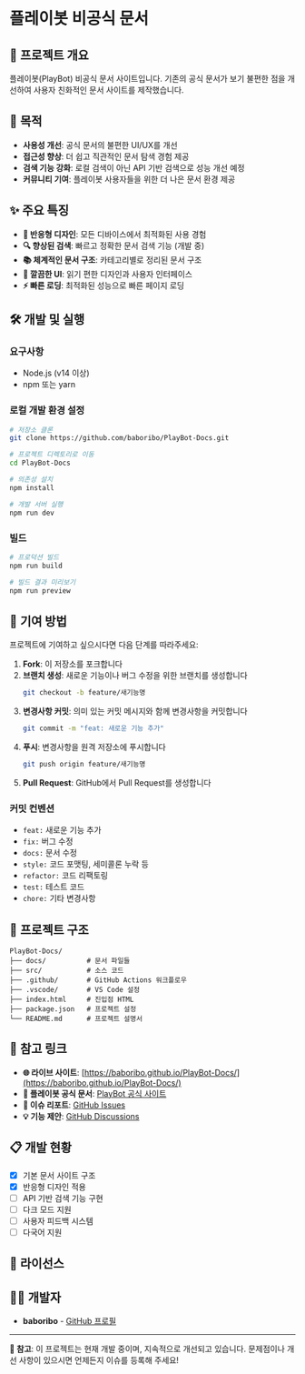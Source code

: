 # 플레이봇 비공식 문서

## 📖 프로젝트 개요

플레이봇(PlayBot) 비공식 문서 사이트입니다. 기존의 공식 문서가 보기 불편한 점을 개선하여 사용자 친화적인 문서 사이트를 제작했습니다.

## 🎯 목적

- **사용성 개선**: 공식 문서의 불편한 UI/UX를 개선
- **접근성 향상**: 더 쉽고 직관적인 문서 탐색 경험 제공
- **검색 기능 강화**: 로컬 검색이 아닌 API 기반 검색으로 성능 개선 예정
- **커뮤니티 기여**: 플레이봇 사용자들을 위한 더 나은 문서 환경 제공

## ✨ 주요 특징

- **📱 반응형 디자인**: 모든 디바이스에서 최적화된 사용 경험
- **🔍 향상된 검색**: 빠르고 정확한 문서 검색 기능 (개발 중)
- **📚 체계적인 문서 구조**: 카테고리별로 정리된 문서 구조
- **🎨 깔끔한 UI**: 읽기 편한 디자인과 사용자 인터페이스
- **⚡ 빠른 로딩**: 최적화된 성능으로 빠른 페이지 로딩

## 🛠 개발 및 실행

### 요구사항

- Node.js (v14 이상)
- npm 또는 yarn

### 로컬 개발 환경 설정

```bash
# 저장소 클론
git clone https://github.com/baboribo/PlayBot-Docs.git

# 프로젝트 디렉토리로 이동
cd PlayBot-Docs

# 의존성 설치
npm install

# 개발 서버 실행
npm run dev
```

### 빌드

```bash
# 프로덕션 빌드
npm run build

# 빌드 결과 미리보기
npm run preview
```

## 🤝 기여 방법

프로젝트에 기여하고 싶으시다면 다음 단계를 따라주세요:

1. **Fork**: 이 저장소를 포크합니다
2. **브랜치 생성**: 새로운 기능이나 버그 수정을 위한 브랜치를 생성합니다
   ```bash
   git checkout -b feature/새기능명
   ```
3. **변경사항 커밋**: 의미 있는 커밋 메시지와 함께 변경사항을 커밋합니다
   ```bash
   git commit -m "feat: 새로운 기능 추가"
   ```
4. **푸시**: 변경사항을 원격 저장소에 푸시합니다
   ```bash
   git push origin feature/새기능명
   ```
5. **Pull Request**: GitHub에서 Pull Request를 생성합니다

### 커밋 컨벤션

- `feat:` 새로운 기능 추가
- `fix:` 버그 수정
- `docs:` 문서 수정
- `style:` 코드 포맷팅, 세미콜론 누락 등
- `refactor:` 코드 리팩토링
- `test:` 테스트 코드
- `chore:` 기타 변경사항

## 📂 프로젝트 구조

```
PlayBot-Docs/
├── docs/          # 문서 파일들
├── src/           # 소스 코드
├── .github/       # GitHub Actions 워크플로우
├── .vscode/       # VS Code 설정
├── index.html     # 진입점 HTML
├── package.json   # 프로젝트 설정
└── README.md      # 프로젝트 설명서
```

## 🔗 참고 링크

- **🌐 라이브 사이트**: [https://baboribo.github.io/PlayBot-Docs/](https://baboribo.github.io/PlayBot-Docs/)
- **📖 플레이봇 공식 문서**: [PlayBot 공식 사이트](https://playbot.kr/)
- **🐛 이슈 리포트**: [GitHub Issues](https://github.com/baboribo/PlayBot-Docs/issues)
- **💡 기능 제안**: [GitHub Discussions](https://github.com/baboribo/PlayBot-Docs/discussions)

## 📋 개발 현황

- [x] 기본 문서 사이트 구조
- [x] 반응형 디자인 적용
- [ ] API 기반 검색 기능 구현
- [ ] 다크 모드 지원
- [ ] 사용자 피드백 시스템
- [ ] 다국어 지원

## 📜 라이선스



## 👨‍💻 개발자

- **baboribo** - [GitHub 프로필](https://github.com/baboribo)

---

**📝 참고**: 이 프로젝트는 현재 개발 중이며, 지속적으로 개선되고 있습니다. 문제점이나 개선 사항이 있으시면 언제든지 이슈를 등록해 주세요!
